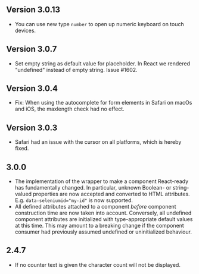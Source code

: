 ## Version 3.0.13

- You can use new type `number` to open up numeric keyboard on touch devices.

## Version 3.0.7

- Set empty string as default value for placeholder. In React we rendered "undefined" instead of empty string. Issue #1602.

## Version 3.0.4

- Fix: When using the autocomplete for form elements in Safari on macOs and iOS, the maxlength check had no effect.

## Version 3.0.3

- Safari had an issue with the cursor on all platforms, which is hereby fixed.

## 3.0.0

- The implementation of the wrapper to make a component React-ready has
  fundamentally changed. In particular, unknown Boolean- or
  string-valued properties are now accepted and converted to HTML
  attributes. E.g. `data-seleniumid="my-id"` is now supported.
- All defined attributes attached to a component _before_ component
  construction time are now taken into account. Conversely, all undefined
  component attributes are initialized with type-appropriate default
  values at this time. This may amount to a breaking change if the
  component consumer had previously assumed undefined or uninitialized
  behaviour.

## 2.4.7

- If no counter text is given the character count will not be displayed.
